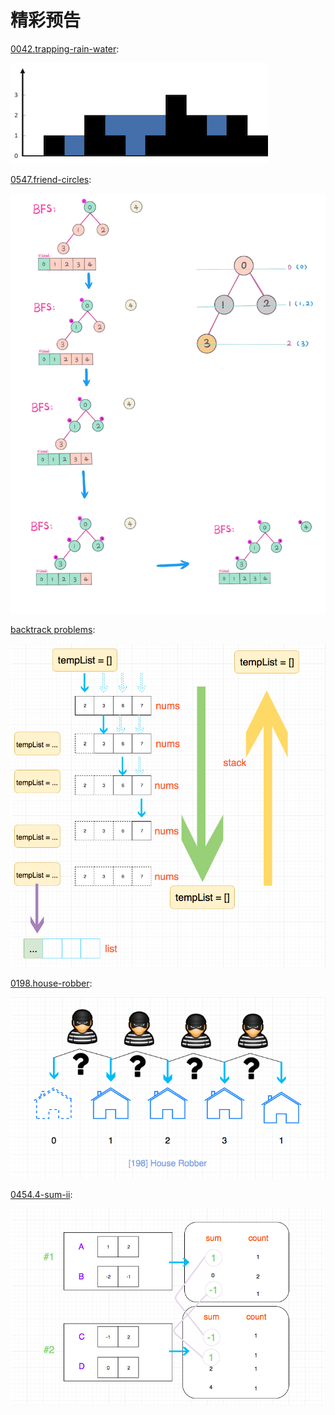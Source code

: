 # 精彩预告

[0042.trapping-rain-water](../../problems/42.trapping-rain-water.md):

![0042.trapping-rain-water](../../.gitbook/assets/42.trapping-rain-water-1.png)

[0547.friend-circles](../../problems/547.friend-circles-en.md):

![](../../.gitbook/assets/547.friend-circle-bfs.png)

[backtrack problems](../../problems/90.subsets-ii.md):

![](../../.gitbook/assets/backtrack.png)

[0198.house-robber](../../problems/198.house-robber.md):

![](../../.gitbook/assets/198.house-robber.png)

[0454.4-sum-ii](../../problems/454.4-sum-ii.md):

![](../../.gitbook/assets/454.4-sum-ii.png)

## 

